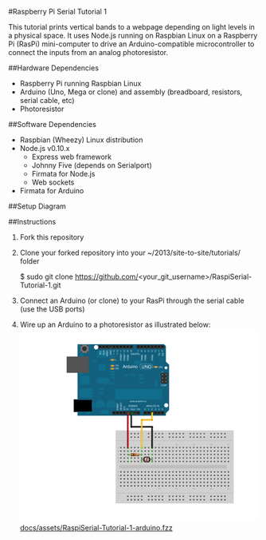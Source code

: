 #Raspberry Pi Serial Tutorial 1

This tutorial prints vertical bands to a webpage depending on light levels in a physical space. It uses Node.js running on Raspbian Linux on a Raspberry Pi (RasPi) mini-computer to drive an Arduino-compatible microcontroller to connect the inputs from an analog photoresistor.

##Hardware Dependencies

*	Raspberry Pi running Raspbian Linux
*	Arduino (Uno, Mega or clone) and assembly (breadboard, resistors, serial cable, etc)
*	Photoresistor

##Software Dependencies

*	Raspbian (Wheezy) Linux distribution
*	Node.js v0.10.x
	*	Express web framework
	*	Johnny Five (depends on Serialport)
	*	Firmata for Node.js
	*	Web sockets
*	Firmata for Arduino


##Setup Diagram


##Instructions

1.	Fork this repository
2.	Clone your forked repository into your ~/2013/site-to-site/tutorials/ folder

	$ sudo git clone https://github.com/<your_git_username>/RaspiSerial-Tutorial-1.git

3.	Connect an Arduino (or clone) to your RasPi through the serial cable (use the USB ports)
4.	Wire up an Arduino to a photoresistor as illustrated below:
![docs/images/RaspiSerial-Tutorial-1-arduino.png](docs/assets/RaspiSerial-Tutorial-1-arduino.png)
[docs/assets/RaspiSerial-Tutorial-1-arduino.fzz](docs/assets/RaspiSerial-Tutorial-1-arduino.fzz)